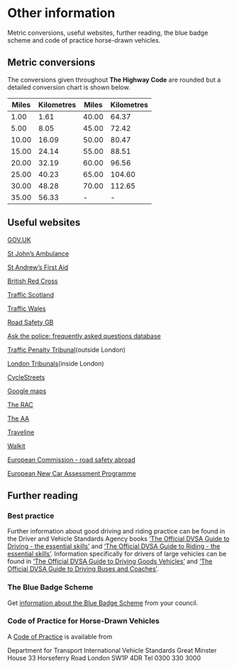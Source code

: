 
<h1 id='section-title'>Other information</h1>
<p>Metric conversions, useful websites, further reading, the blue badge scheme and code of practice horse-drawn vehicles.</p>
<h2 id='metric'>
Metric conversions
</h2>
<p>The conversions given throughout <strong>The Highway Code</strong>
are rounded but a detailed conversion chart is shown below.</p>
<table>
<thead>
<tr>
<th>Miles</th>
<th>Kilometres</th>
<th>Miles</th>
<th>Kilometres</th>
</tr>
</thead>
<tbody>
<tr>
<td>1.00</td>
<td>1.61</td>
<td>40.00</td>
<td>64.37</td>
</tr>
<tr>
<td>5.00</td>
<td>8.05</td>
<td>45.00</td>
<td>72.42</td>
</tr>
<tr>
<td>10.00</td>
<td>16.09</td>
<td>50.00</td>
<td>80.47</td>
</tr>
<tr>
<td>15.00</td>
<td>24.14</td>
<td>55.00</td>
<td>88.51</td>
</tr>
<tr>
<td>20.00</td>
<td>32.19</td>
<td>60.00</td>
<td>96.56</td>
</tr>
<tr>
<td>25.00</td>
<td>40.23</td>
<td>65.00</td>
<td>104.60</td>
</tr>
<tr>
<td>30.00</td>
<td>48.28</td>
<td>70.00</td>
<td>112.65</td>
</tr>
<tr>
<td>35.00</td>
<td>56.33</td>
<td>-</td>
<td>-</td>
</tr>
</tbody>
</table>
<h2 id='websites'>
Useful websites
</h2>
<p><a href='http://www.gov.uk'>GOV.UK</a></p>
<p><a href='http://www.sja.org.uk/sja/default.aspx'>St John’s Ambulance</a></p>
<p><a href='http://www.firstaid.org.uk/'>St Andrew’s First Aid</a></p>
<p><a href='http://www.redcross.org.uk/'>British Red Cross</a></p>
<p><a href='http://trafficscotland.org/'>Traffic Scotland</a></p>
<p><a href='http://www.traffic-wales.com'>Traffic Wales</a></p>
<p><a href='http://www.roadsafetygb.org.uk/'>Road Safety GB</a></p>
<p><a href='https://www.askthe.police.uk/default.mth'>Ask the police: frequently asked questions database</a></p>
<p><a href='http://www.trafficpenaltytribunal.gov.uk'>Traffic Penalty Tribunal</a>(outside London)</p>
<p><a href='https://www.londontribunals.gov.uk/'>London Tribunals</a>(inside London)</p>
<p><a href='http://www.cyclestreets.net'>CycleStreets</a></p>
<p><a href='http://maps.google.co.uk'>Google maps</a></p>
<p><a href='http://www.rac.co.uk/route-planner'>The RAC</a></p>
<p><a href='http://www.theaa.com/route-planner'>The AA</a></p>
<p><a href='http://www.traveline.info'>Traveline</a></p>
<p><a href='http://www.walkit.com'>Walkit</a></p>
<p><a href='http://ec.europa.eu/transport/road_safety/going_abroad/index_en.htm'>European Commission - road safety abroad</a></p>
<p><a href='http://www.euroncap.com/en'>European New Car Assessment Programme</a></p>
<h2 id='reading'>
Further reading
</h2>
<h3 id='best-practice'>Best practice</h3>
<p>Further information about good driving and riding practice can be found in the Driver and Vehicle Standards Agency books <a href='http://www.safedrivingforlife.info/shop/product/official-dvsa-guide-driving-essential-skills-book'>‘The Official DVSA Guide to Driving - the essential skills’</a> and <a href='http://www.safedrivingforlife.info/shop/product/official-dvsa-guide-riding-essential-skills-book-book'>‘The Official DVSA Guide to Riding - the essential skills’</a>. Information specifically for drivers of large vehicles can be found in <a href='http://www.safedrivingforlife.info/shop/product/official-dvsa-guide-driving-goods-vehicles-book-book'>‘The Official DVSA Guide to Driving Goods Vehicles’</a> and <a href='http://www.safedrivingforlife.info/shop/product/official-dvsa-guide-driving-buses-and-coaches-book-book'>‘The Official DVSA Guide to Driving Buses and Coaches’</a>.</p>
<h3 id='the-blue-badge-scheme'>The Blue Badge Scheme</h3>
<p>Get <a href='https://www.gov.uk/blue-badge-scheme-information-council'>information about the Blue Badge Scheme</a> from your council.</p>
<h3 id='code-of-practice-for-horse-drawn-vehicles'>Code of Practice for Horse-Drawn Vehicles</h3>
<p>A <a href='https://www.gov.uk/government/publications/code-of-practice-for-horse-drawn-vehicles'>Code of Practice</a> is available from</p>
<p>
Department for Transport
International Vehicle Standards
Great Minster House
33 Horseferry Road
London
SW1P 4DR
Tel 0300 330 3000
</p>

